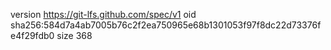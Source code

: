 version https://git-lfs.github.com/spec/v1
oid sha256:584d7a4ab7005b76c2f2ea750965e68b1301053f97f8dc22d73376fe4f29fdb0
size 368
